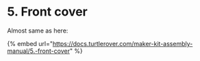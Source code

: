 # 5. Front cover

Almost same as here:

{% embed url="https://docs.turtlerover.com/maker-kit-assembly-manual/5.-front-cover" %}



